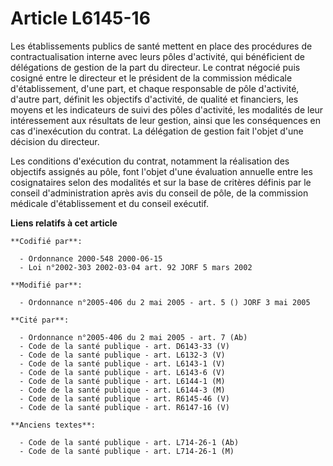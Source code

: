 # Article L6145-16

Les établissements publics de santé mettent en place des procédures de contractualisation interne avec leurs pôles
d'activité, qui bénéficient de délégations de gestion de la part du directeur. Le contrat négocié puis cosigné entre le
directeur et le président de la commission médicale d'établissement, d'une part, et chaque responsable de pôle d'activité,
d'autre part, définit les objectifs d'activité, de qualité et financiers, les moyens et les indicateurs de suivi des pôles
d'activité, les modalités de leur intéressement aux résultats de leur gestion, ainsi que les conséquences en cas
d'inexécution du contrat. La délégation de gestion fait l'objet d'une décision du directeur.

Les conditions d'exécution du contrat, notamment la réalisation des objectifs assignés au pôle, font l'objet d'une évaluation
annuelle entre les cosignataires selon des modalités et sur la base de critères définis par le conseil d'administration après
avis du conseil de pôle, de la commission médicale d'établissement et du conseil exécutif.

**Liens relatifs à cet article**

	**Codifié par**:

	  - Ordonnance 2000-548 2000-06-15
	  - Loi n°2002-303 2002-03-04 art. 92 JORF 5 mars 2002

	**Modifié par**:

	  - Ordonnance n°2005-406 du 2 mai 2005 - art. 5 () JORF 3 mai 2005

	**Cité par**:

	  - Ordonnance n°2005-406 du 2 mai 2005 - art. 7 (Ab)
	  - Code de la santé publique - art. D6143-33 (V)
	  - Code de la santé publique - art. L6132-3 (V)
	  - Code de la santé publique - art. L6143-1 (V)
	  - Code de la santé publique - art. L6143-6 (V)
	  - Code de la santé publique - art. L6144-1 (M)
	  - Code de la santé publique - art. L6144-3 (M)
	  - Code de la santé publique - art. R6145-46 (V)
	  - Code de la santé publique - art. R6147-16 (V)

	**Anciens textes**:

	  - Code de la santé publique - art. L714-26-1 (Ab)
	  - Code de la santé publique - art. L714-26-1 (M)

